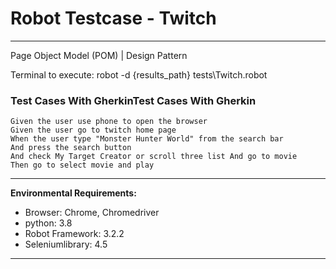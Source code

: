 #  Robot Testcase - Twitch
------------
Page Object Model (POM) | Design Pattern

Terminal to execute:
 robot -d {results_path} tests\Twitch.robot

### Test Cases  With GherkinTest Cases  With Gherkin
	Given the user use phone to open the browser
	Given the user go to twitch home page
	When the user type "Monster Hunter World" from the search bar
	And press the search button
	And check My Target Creator or scroll three list And go to movie
	Then go to select movie and play
------------

**Environmental Requirements:**
- Browser: Chrome, Chromedriver
- python: 3.8
- Robot Framework: 3.2.2
- Seleniumlibrary: 4.5

------------

